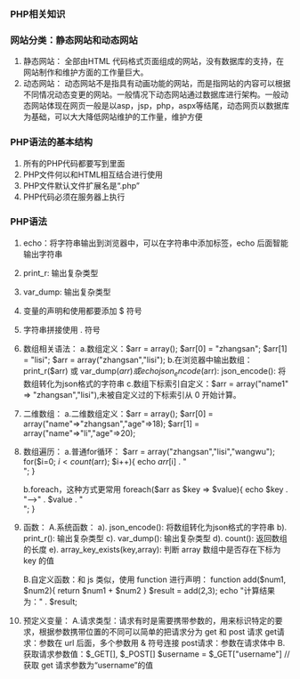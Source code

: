 ### PHP相关知识

### 网站分类：静态网站和动态网站
1. 静态网站：
    全部由HTML 代码格式页面组成的网站，没有数据库的支持，在网站制作和维护方面的工作量巨大。
2. 动态网站：
    动态网站不是指具有动画功能的网站，而是指网站的内容可以根据不同情况动态变更的网站。一般情况下动态网站通过数据库进行架构。一般动态网站体现在网页一般是以asp，jsp，php，aspx等结尾，动态网页以数据库为基础，可以大大降低网站维护的工作量，维护方便

### PHP语法的基本结构
1. 所有的PHP代码都要写到<?php ... ?>里面
2. PHP文件何以和HTML相互结合进行使用
3. PHP文件默认文件扩展名是“.php”
4. PHP代码必须在服务器上执行

### PHP语法
1. echo：将字符串输出到浏览器中，可以在字符串中添加标签，echo 后面智能输出字符串
2. print_r: 输出复杂类型
3. var_dump: 输出复杂类型
4. 变量的声明和使用都要添加 $ 符号
5. 字符串拼接使用 . 符号
6. 数组相关语法：
    a.数组定义：$arr = array(); $arr[0] = "zhangsan"; $arr[1] = "lisi";   $arr = array("zhangsan","lisi");
    b.在浏览器中输出数组：print_r($arr) 或 var_dump($arr) 或 echo json_encode($arr): json_encode(): 将数组转化为json格式的字符串
    c.数组下标索引自定义：$arr = array("name1" => "zhangsan","lisi"),未被自定义过的下标索引从 0 开始计算。
7. 二维数组：
    a.二维数组定义：$arr = array(); $arr[0] = array("name"=>"zhangsan","age"=>18); $arr[1] = array("name"=>"li","age"=>20);
8. 数组遍历：
    a.普通for循环：
        $arr = array("zhangsan","lisi","wangwu"); 
        for($i=0; $i<count($arr); $i++){
            echo $arr[$i] . "<br/>";
        }
        
    b.foreach，这种方式更常用
    foreach($arr as $key => $value){
        echo $key . "-->" . $value . "<br/>";
    }
9. 函数：
    A.系统函数：
        a). json_encode(): 将数组转化为json格式的字符串
        b). print_r(): 输出复杂类型
        c). var_dump(): 输出复杂类型
        d). count(): 返回数组的长度
        e). array_key_exists(key,array): 判断 array 数组中是否存在下标为 key 的值

    B.自定义函数：和 js 类似，使用 function 进行声明：
        function add($num1, $num2){
            return $num1 + $num2
        }
        $result = add(2,3);
        echo "计算结果为：" . $result;
10. 预定义变量：
    A.请求类型：请求有时是需要携带参数的，用来标识特定的要求，根据参数携带位置的不同可以简单的把请求分为 get 和 post 请求
        get请求：参数在 url 后面，多个参数用 & 符号连接
        post请求：参数在请求体中
    B.获取请求参数值：$_GET[], $_POST[]
        $username = $_GET["username"] //获取 get 请求参数为“username”的值